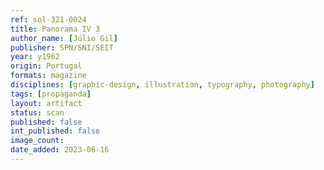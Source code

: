```yaml
---
ref: sol-321-0024
title: Panorama IV 3
author_name: [Júlio Gil]
publisher: SPN/SNI/SEIT
year: y1962
origin: Portugal
formats: magazine
disciplines: [graphic-design, illustration, typography, photography]
tags: [propaganda]
layout: artifact
status: scan
published: false
int_published: false
image_count:
date_added: 2023-06-16
---
```

